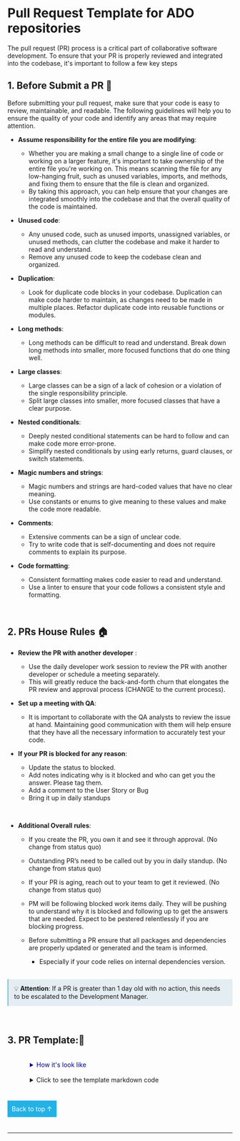 # Pull Request Template for ADO repositories

The pull request (PR) process is a critical part of collaborative software development. To ensure that your PR is properly reviewed and integrated into the codebase, it's important to follow a few key steps

## 1. Before Submit a PR 📢

Before submitting your pull request, make sure that your code is easy to review, maintainable, and readable. The following guidelines will help you to ensure the quality of your code and identify any areas that may require attention.

- **Assume responsibility for the entire file you are modifying**: 
  - Whether you are making a small change to a single line of code or working on a larger feature, it's important to take ownership of the entire file you're working on. This means scanning the file for any low-hanging fruit, such as unused variables, imports, and methods, and fixing them to ensure that the file is clean and organized. 
  - By taking this approach, you can help ensure that your changes are integrated smoothly into the codebase and that the overall quality of the code is maintained.

- **Unused code**: 
  - Any unused code, such as unused imports, unassigned variables, or unused methods, can clutter the codebase and make it harder to read and understand. 
  - Remove any unused code to keep the codebase clean and organized.

- **Duplication**: 
  - Look for duplicate code blocks in your codebase. Duplication can make code harder to maintain, as changes need to be made in multiple places. Refactor duplicate code into reusable functions or modules.

- **Long methods**: 
  - Long methods can be difficult to read and understand. Break down long methods into smaller, more focused functions that do one thing well.

- **Large classes**: 
  - Large classes can be a sign of a lack of cohesion or a violation of the single responsibility principle. 
  - Split large classes into smaller, more focused classes that have a clear purpose.

- **Nested conditionals**: 
  - Deeply nested conditional statements can be hard to follow and can make code more error-prone. 
  - Simplify nested conditionals by using early returns, guard clauses, or switch statements.

- **Magic numbers and strings**: 
  - Magic numbers and strings are hard-coded values that have no clear meaning. 
  - Use constants or enums to give meaning to these values and make the code more readable.

- **Comments**: 
  - Extensive comments can be a sign of unclear code. 
  - Try to write code that is self-documenting and does not require comments to explain its purpose.

- **Code formatting**: 
  - Consistent formatting makes code easier to read and understand. 
  - Use a linter to ensure that your code follows a consistent style and formatting.

<br />

## 2. PRs House Rules 🏠

- **Review the PR with another developer** :
  - Use the daily developer work session to review the PR with another developer or schedule a meeting separately.
  - This will greatly reduce the back-and-forth churn that elongates the PR review and approval process (CHANGE to the current process).

- **Set up a meeting with QA**: 
  - It is important to collaborate with the QA analysts to review the issue at hand. Maintaining good communication with them will help ensure that they have all the necessary information to accurately test your code.

- **If your PR is blocked for any reason**:  
  - Update the status to blocked.  
  - Add notes indicating why is it blocked and who can get you the answer.  Please tag them.
  - Add a comment to the User Story or Bug
  - Bring it up in daily standups

<br />

- **Additional Overall rules**: 
  - If you create the PR, you own it and see it through approval. (No change from status quo)

  - Outstanding PR’s need to be called out by you in daily standup. (No change from status quo)

  - If your PR is aging, reach out to your team to get it reviewed. (No change from status quo)

  - PM will be following blocked work items daily. They will be pushing to understand why it is blocked and following up to get the answers that are needed. Expect to be pestered relentlessly if you are blocking progress.

  - Before submitting a PR ensure that all packages and dependencies are properly updated or generated and the team is informed.
    - Especially if your code relies on internal dependencies version.  

<br />

<div style="border-left: 2px solid #5bc0de; background:#e3edf2; padding: 0.8rem;" >
<span >
💡 <b>Attention</b>: If a PR is greater than 1 day old with no action, this needs to be escalated to the Development Manager. 
</span>
</div>

<br />


<br>

## 3. PR Template:🚧

<br />

<details style="padding-left: 50px; color: darkBlue">
<summary>How it's look like</summary>

  
### Description: 

	A small paragraph description

### Has QA tested this feature?
- [ ] Yes
- [ ] No


### Where should the reviewer start?

	At lamp5\lamp5-audit\src\engines\DuplicateRows.Engine.ts

### Does this add new dependencies or tech debt? Is there an installation procedure? (yarn, npm, NuGet, etc.)
- [ ] Yes
- [ ] No

### Does this work have unit and/or component tests?
- [ ] Yes
- [ ] Not Yet
- [ ] No

### How should this be manually tested?

	By uploading an audit file with duplicate entries and running lamp5-audit locally

### Any background context you want to provide?

	Acceptance criteria have been met, duplicate items should be displayed as expected

### Screencap (Gif or image):

	See screenshots of the expected result below:

</details>

<br/>


<details style="padding-left: 50px; color: dark-blue">
<summary>Click to see the template markdown code</summary>

```

### Description: 

	A small paragraph description

### Has QA tested this feature?
- [ ] Yes
- [ ] No


### Where should the reviewer start?

	At lamp5\lamp5-audit\src\engines\DuplicateRows.Engine.ts

### Does this add new dependencies or tech debt? Is there an installation procedure? (yarn, npm, NuGet, etc.)
- [ ] Yes
- [ ] No

### Does this work have unit and/or component tests?
- [ ] Yes
- [ ] Not Yet
- [ ] No

### How should this be manually tested?

	By uploading an audit file with duplicate entries and running lamp5-audit locally

### Any background context you want to provide?

	Acceptance criteria have been met, duplicate items should be displayed as expected

### Screencap (Gif or image):

	See screenshots of the expected result below:


```
</details>

<br />

<br/>

<a style="background: #24b1e6; color: #fff; padding: 0.6rem; text-decoration:none;" href="#">Back to top ↑ </a>

<br/>

---








